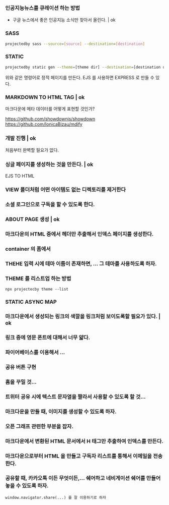 ### 인공지능뉴스를 큐레이션 하는 방법

- 구글 뉴스에서 좋은 인공지능 소식만 찾아서 올린다. | ok

### SASS

```sh
projectedby sass --source=[source] --destination=[destination]
```

### STATIC

```sh
projectedby static gen --theme=[theme dir] --destination=[destination dir] --posts=[posts dir] --pages=[pages dir]
```

위와 같은 명령어로 정적 페이지를 만든다.
EJS 를 사용하면 EXPRESS 로 만들 수 있다.

### MARKDOWN TO HTML TAG | ok

마크다운에 메타 데이터를 어떻게 표현할 것인가?

https://github.com/showdownjs/showdown
https://github.com/IonicaBizau/mdify

### 개발 진행 | ok

처음부터 완벽할 필요가 없다.

### 싱글 페이지를 생성하는 것을 만든다. | ok

EJS TO HTML

### VIEW 폴더처럼 어떤 아이템도 없는 디렉토리를 제거한다

### 소셜 로그인으로 구독을 할 수 있도록 한다.

### ABOUT PAGE 생성 | ok

### 마크다운의 HTML 중에서 헤더만 추출해서 인덱스 페이지를 생성한다.

### container 의 폼에서 

### THEHE 입력 시에 테마 이름이 존재하면, ... 그 테마를 사용하도록 하자.

### THEME 를 리스트업 하는 방법

```
npx projectecby theme --list
```

### STATIC ASYNC MAP

### 마크다운에서 생성되는 링크의 색깔을 링크처럼 보이도록할 필요가 있다. | ok

### 링크 중에 영문 폰트에 대해서 너무 얇다.

### 파이어베이스를 이용해서 ...

### 공유 버튼 구현

### 홈을 꾸밀 것...

### 트위터 공유 시에 텍스트 문자열을 짤라서 사용할 수 있도록 할 것...

### 마크다운을 만들 때, 이미지를 생성할 수 있도록 하자.

### 오픈 그래프 관련한 부분을 잡자.

### 마크다운에서 변환된 HTML 문서에서 H 태그만 추출하여 인덱스를 만든다.

### 마크다운으로부터 HTML 을 만들고 구독자 리스트를 통해서 이메일을 전송한다.

### 공유할 때, 카카오톡 이든 무엇이든,... 쉐어하고 네비게이션 쉐어를 만들어 놓을 수 있도록 하자.
    
    window.navigator.share(...) 를 잘 이용하기로 하자


